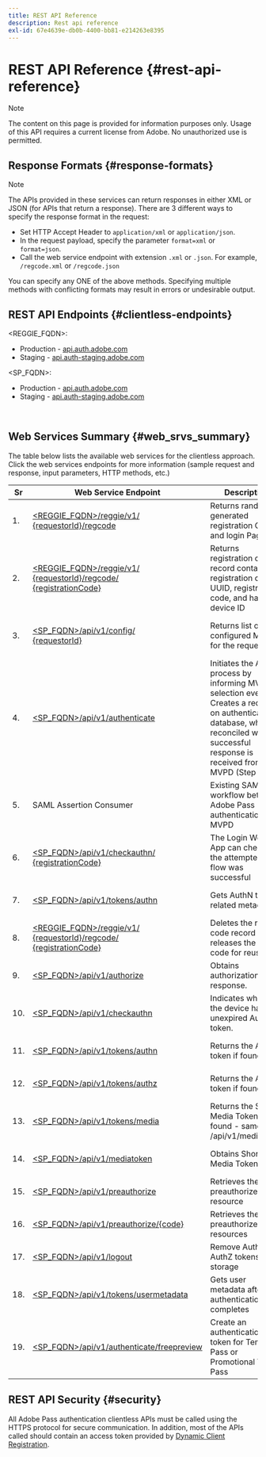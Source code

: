```yaml
---
title: REST API Reference
description: Rest api reference
exl-id: 67e4639e-db0b-4400-bb81-e214263e8395
---
```

# REST API Reference {#rest-api-reference}

>[!NOTE]
>
>The content on this page is provided for information purposes only. Usage of this API requires a current license from Adobe. No unauthorized use is permitted.

## Response Formats {#response-formats}


>[!NOTE] 
>
> The APIs provided in these services can return responses in either XML or JSON (for APIs that return a response). There are 3 different ways to specify the response format in the request:
>
>* Set HTTP Accept Header to `application/xml` or `application/json`.
>* In the request payload, specify the parameter `format=xml` or `format=json`.
>* Call the web service endpoint with extension `.xml` or `.json`. For example, `/regcode.xml` or `/regcode.json`
>
>You can specify any ONE of the above methods. Specifying multiple methods with conflicting formats may result in errors or undesirable output.

## REST API Endpoints {#clientless-endpoints}

<REGGIE_FQDN>:

* Production - [api.auth.adobe.com](http://api.auth.adobe.com/)
* Staging - [api.auth-staging.adobe.com](http://api.auth-staging.adobe.com/)

<SP_FQDN>:

* Production - [api.auth.adobe.com](http://api.auth.adobe.com/)
* Staging - [api.auth-staging.adobe.com](http://api.auth-staging.adobe.com/)

</br>


## Web Services Summary {#web_srvs_summary}

The table below lists the available web services for the clientless approach. Click the web services endpoints for more information (sample request and response, input parameters, HTTP methods, etc.)

  
| Sr  | Web Service Endpoint | Description | <!--[Diag.  </br>Ref](http://tve.helpdocsonline.com/api-reference-v2-test#illustration)-->. | Hosted At | Called By |
| --- | --- | --- | --- | --- | --- |
| 1.  | [<REGGIE_FQDN>/reggie/v1/  </br>  {requestorId}/regcode](/help/authentication/registration-code-request.md) | Returns randomly generated registration Code and login Page URI | 2   | Adobe  </br>Reg Code Service | Smart Device |
| 2.  | [<REGGIE_FQDN>/reggie/v1/  </br>  {requestorId}/regcode/  </br>  {registrationCode}](/help/authentication/return-registration-record.md) | Returns registration code record containing registration code UUID, registration code, and hashed device ID | 8   | Adobe  </br>Reg Code Service | Adobe Pass authentication |
| 3.  | [<SP_FQDN>/api/v1/config/  </br>  {requestorId}](/help/authentication/provide-mvpd-list.md) | Returns list of configured MVPDs for the requestor | 5   | Adobe  </br>Adobe Pass  </br>authentication  </br>Service | Login  </br>Web  </br>App |
| 4.  | [<SP_FQDN>/api/v1/authenticate](/help/authentication/initiate-authentication.md) | Initiates the AuthN process by informing MVPD selection event. Creates a record on authentication database, which is reconciled when a successful response is received from MVPD (Step 13) | 7   | Adobe  </br>Adobe Pass  </br>authentication  </br>Service | Login  </br>Web  </br>App |
| 5.  | SAML Assertion Consumer | Existing SAML workflow between Adobe Pass authentication and MVPD | 13  | Adobe Pass  </br>authentication  </br>Service | Adobe Pass authentication |
| 6.  | [<SP_FQDN>/api/v1/checkauthn/  </br>  {registrationCode}](/help/authentication/check-authentication-flow-by-second-screen-web-app.md) | The Login Web App can check if the attempted login flow was successful |     | Adobe Pass  </br>authentication   </br>Service | Login   </br>Web   </br>App |
| 7.  | [<SP_FQDN>/api/v1/tokens/authn](/help/authentication/retrieve-authentication-token.md) | Gets AuthN token related metadata | 15  | Adobe Pass  </br>authentication  </br>Service | Smart Device |
| 8.  | [<REGGIE_FQDN>/reggie/v1/  </br>  {requestorId}/regcode/  </br>  {registrationCode}](/help/authentication/delete-registration-record.md) | Deletes the reg code record and releases the reg code for reuse | 16  | Adobe  </br>Reg Code Service | Adobe Pass authentication |
| 9.  | [<SP_FQDN>/api/v1/authorize](/help/authentication/initiate-authorization.md) | Obtains authorization response. | 17  | Adobe Pass  </br>authentication  </br>Service | Smart Device |
| 10. | [<SP_FQDN>/api/v1/checkauthn](/help/authentication/check-authentication-token.md) | Indicates whether the device has an unexpired AuthN token. |     | Adobe Pass  </br>authentication  </br>Service | Smart Device |
| 11. | [<SP_FQDN>/api/v1/tokens/authn](/help/authentication/retrieve-authentication-token.md) | Returns the AuthN token if found. |     | Adobe Pass  </br>authentication  </br>Service | Smart Device |
| 12. | [<SP_FQDN>/api/v1/tokens/authz](/help/authentication/retrieve-authorization-token.md) | Returns the AuthZ token if found. |     | Adobe Pass  </br>authentication  </br>Service | Smart Device |
| 13. | [<SP_FQDN>/api/v1/tokens/media](/help/authentication/obtain-short-media-token.md) | Returns the Short Media Token if found - same as /api/v1/mediatoken |     | Adobe Pass  </br>authentication  </br>Service | Smart Device |
| 14. | [<SP_FQDN>/api/v1/mediatoken](/help/authentication/obtain-short-media-token.md) | Obtains Short Media Token |     | Adobe Pass  </br>authentication  </br>Service | Smart Device |
| 15. | [<SP_FQDN>/api/v1/preauthorize](/help/authentication/retrieve-list-of-preauthorized-resources.md) | Retrieves the list of preauthorized resource |     | Adobe Pass  </br>authentication  </br>Service | Smart Device |
| 16. | [<SP_FQDN>/api/v1/preauthorize/{code}](/help/authentication/retrieve-list-of-preauthorized-resources-by-second-screen-web-app.md) | Retrieves the list of preauthorized resources |     | Adobe Pass  </br>authentication  </br>Service | Login Web App |
| 17. | [<SP_FQDN>/api/v1/logout](/help/authentication/initiate-logout.md) | Remove AuthN and AuthZ tokens from storage |     | Adobe Pass  </br>authentication   </br>Service | Smart Device |
| 18. | [<SP_FQDN>/api/v1/tokens/usermetadata](/help/authentication/user-metadata.md) | Gets user metadata after authentication flow completes | N/A | N/A | Smart Device |
| 19. | [<SP_FQDN>/api/v1/authenticate/freepreview](/help/authentication/free-preview-for-temp-pass-and-promotional-temp-pass.md) | Create an authentication token for Temp Pass or Promotional Temp Pass | N/A | Adobe Pass  </br>authentication  </br>Service | Smart Device |


## REST API Security {#security}

All Adobe Pass authentication clientless APIs must be called using the HTTPS protocol for secure communication. In addition, most of the APIs called should contain an access token provided by [Dynamic Client Registration](/help/authentication/dynamic-client-registration.md).
